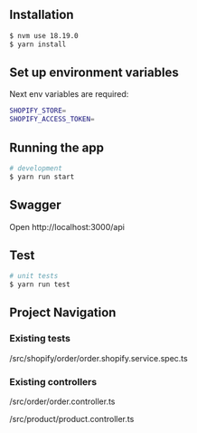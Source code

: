 ## Installation

```bash
$ nvm use 18.19.0
$ yarn install
```

## Set up environment variables

Next env variables are required:

```bash
SHOPIFY_STORE=
SHOPIFY_ACCESS_TOKEN=
```

## Running the app

```bash
# development
$ yarn run start
```

## Swagger

Open http://localhost:3000/api

## Test

```bash
# unit tests
$ yarn run test

```

## Project Navigation

### Existing tests

/src/shopify/order/order.shopify.service.spec.ts

### Existing controllers

/src/order/order.controller.ts

/src/product/product.controller.ts
